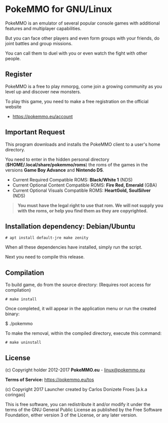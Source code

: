 PokeMMO for GNU/Linux
=====================

PokeMMO is an emulator of several popular console games with additional
features and multiplayer capabilities.

But you can face other players and even form groups with your friends, do joint
battles and group missions.

You can call them to duel with you or even watch the fight with other people.

**Register**
------------

PokeMMO is a free to play mmorpg, come join a growing community as you level
up and discover new monsters.

To play this game, you need to make a free registration on the official website
- https://pokemmo.eu/account

**Important Request**
---------------------

This program downloads and installs the PokeMMO client to a user's home directory.

You need to enter in the hidden personal directory (**$HOME/.local/share/pokemmo/roms**)
the roms of the games in the versions **Game Boy Advance** and **Nintendo DS**.

 * Current Required Compatible ROMS: **Black/White 1** (NDS)
 * Current Optional Content Compatible ROMS: **Fire Red, Emerald** (GBA)
 * Current Optional Visuals Compatible ROMS: **HeartGold, SoulSilver** (NDS)

> **You must have the legal right to use that rom. We will not supply you with
> the roms, or help you find them as they are copyrighted.** 

**Installation dependency: Debian/Ubuntu**
------------------------------------------

    # apt install default-jre make zenity

When all these dependencies have installed, simply run the script.

Next you need to compile this release.

**Compilation**
---------------

To build game, do from the source directory: (Requires root access for compilation)

    # make install

Once completed, it will appear in the application menu or run the created binary:

   $ ./pokemmo

To make the removal, within the compiled directory, execute this command:
    
    # make uninstall

**License**
-----------

(c) Copyright holder 2012-2017 **PokeMMO.eu** - <linux@pokemmo.eu>

**Terms of Service:** https://pokemmo.eu/tos

(c) Copyright 2017 Launcher created by Carlos Donizete Froes [a.k.a coringao]

This is free software, you can redistribute it and/or modify it under the terms
of the GNU General Public License as published by the Free Software Foundation,
either version 3 of the License, or any later version.

